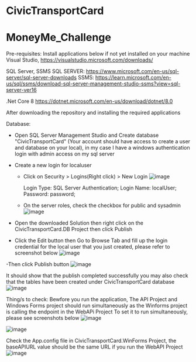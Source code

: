 # CivicTransportCard

# MoneyMe_Challenge
Pre-requisites: Install applications below if not yet installed on your machine
Visual Studio, 
https://visualstudio.microsoft.com/downloads/

SQL Server, SSMS 
SQL SERVER: https://www.microsoft.com/en-us/sql-server/sql-server-downloads
SSMS: https://learn.microsoft.com/en-us/sql/ssms/download-sql-server-management-studio-ssms?view=sql-server-ver16

.Net Core 8
https://dotnet.microsoft.com/en-us/download/dotnet/8.0

After downloading the repository and installing the required applications

Database:
- Open SQL Server Management Studio and Create database "CivicTransportCard" (Your account should have access to create a user and database on your local), in my case I have a windows authentication login with admin access on my sql server
- Create a new login for localuser
   - Click on Security > Logins(Right click) > New Login
       ![image](https://github.com/user-attachments/assets/e9989c06-0990-475f-aaf3-53ed0252e655)

      Login Type: SQL Server Authentication;
      Login Name: localUser;
      Password: password;
   - On the server roles, check the checkbox for public and sysadmin
     ![image](https://github.com/user-attachments/assets/9d6ef35d-df51-4dcb-b30f-3e9318b26aaa)
    
- Open the downloaded Solution then right click on the CivicTransportCard.DB Project then click Publish

- Click the Edit button then Go to Browse Tab and fill up the login credential for the local user that you just created, please refer to screenshot below
![image](https://github.com/user-attachments/assets/711c251b-eca0-4cc8-a5c0-cfca9dda1a24)


-Then click Publish button
![image](https://github.com/user-attachments/assets/3b68971c-d1b1-4b17-890d-5caa0b8367e6)


It should show that the publish completed successfully
you may also check that the tables have been created under CivicTransportCard database
![image](https://github.com/user-attachments/assets/2c16fad0-d088-40b0-940e-236092d90a76)


Thing/s to check:
Bewfore you run the application,
The API Project and Windows Forms project should run simultaneously as the Winforms project is calling the endpoint in the WebAPi Project
To set it to run simultaneously, please see screenshots below
![image](https://github.com/user-attachments/assets/ebc8c87d-08f3-40d0-b8ed-057aad7b546a)

![image](https://github.com/user-attachments/assets/e77fcb26-8d6c-4882-8007-fcee815832fe)


Check the App.config file in CivicTransportCard.WinForms Project, the baseAPIURL value should be the same URL if you run the WebAPI Project
![image](https://github.com/user-attachments/assets/fce7056c-b067-4b21-91c5-2c4be02d99b5)


